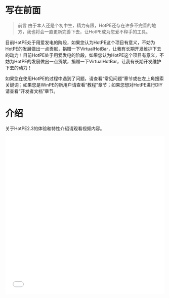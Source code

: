 # 写在前面

> 前言 由于本人还是个初中生，精力有限，HotPE还存在许多不完善的地方，我也将会一直更新完善下去，让HotPE成为您爱不释手的工具。

目前HotPE处于用爱发电的阶段，如果您认为HotPE这个项目有意义，不妨为HotPE的发展做出一点贡献，捐赠一下VirtualHotBar，让我有长期开发维护下去的动力！目前HotPE处于用爱发电的阶段，如果您认为HotPE这个项目有意义，不妨为HotPE的发展做出一点贡献，捐赠一下VirtualHotBar，让我有长期开发维护下去的动力！

如果您在使用HotPE的过程中遇到了问题，请查看“常见问题”章节或在左上角搜索关键词；如果您是WinPE的新用户请查看“教程”章节；如果您想对HotPE进行DIY请查看“开发者文档”章节。

# 介绍

关于HotPE2.3的体验和特性介绍请观看视频内容。
<iframe src="//player.bilibili.com/player.html?aid=548406136&amp;bvid=BV14q4y1V7dW&amp;cid=420251828&page=1&high_quality=1&danmaku=0" allowfullscreen="allowfullscreen" width="100%" height="500" scrolling="no" frameborder="0" sandbox="allow-top-navigation allow-same-origin allow-forms allow-scripts"></iframe>
